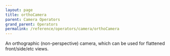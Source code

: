 ```yaml
---
layout: page
title: orthoCamera
parent: Camera Operators
grand_parent: Operators
permalink: /reference/operators/camera/orthoCamera
---
```


An orthographic (non-perspective) camera, which can be used for flattened front/side/etc views.
